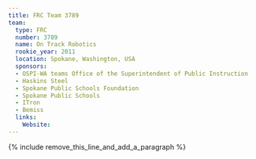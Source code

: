 ```yaml
---
title: FRC Team 3789
team:
  type: FRC
  number: 3789
  name: On Track Robotics
  rookie_year: 2011
  location: Spokane, Washington, USA
  sponsors:
  - OSPI-WA teams Office of the Superintendent of Public Instruction
  - Haskins Steel
  - Spokane Public Schools Foundation
  - Spokane Public Schools
  - ITron
  - Bemiss
  links:
    Website:
---
```


{% include remove_this_line_and_add_a_paragraph %}